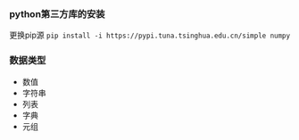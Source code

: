 ### python第三方库的安装
更换pip源
```pip install -i https://pypi.tuna.tsinghua.edu.cn/simple numpy```
### 数据类型
- 数值
- 字符串
- 列表
- 字典
- 元组

